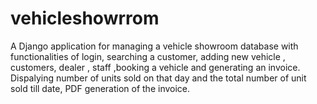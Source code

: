 # vehicleshowrrom
A Django application for managing a vehicle showroom  database with functionalities of login, searching a customer, adding new vehicle , customers, dealer , staff ,booking a vehicle and generating an invoice. Dispalying number of units sold on that day and the total number of unit sold till date, PDF generation of the invoice.
